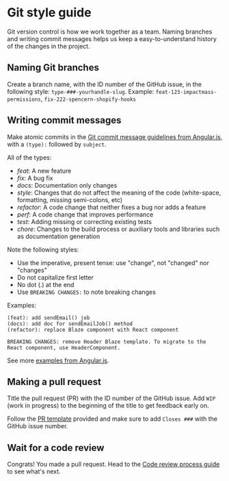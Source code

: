 # Git style guide

Git version control is how we work together as a team. Naming branches and writing commit messages helps us keep a easy-to-understand history of the changes in the project.

## Naming Git branches

Create a branch name, with the ID number of the GitHub issue, in the following style:
`type-###-yourhandle-slug`. Example: `feat-123-impactmass-permissions`, `fix-222-spencern-shopify-hooks`

## Writing commit messages

Make atomic commits in the [Git commit message guidelines from Angular.js](https://github.com/angular/angular.js/blob/master/DEVELOPERS.md#commits), with a `(type):` followed by `subject`.

All of the types:
- *feat*: A new feature
- *fix*: A bug fix
- *docs*: Documentation only changes
- *style*: Changes that do not affect the meaning of the code (white-space, formatting, missing semi-colons, etc)
- *refactor*: A code change that neither fixes a bug nor adds a feature
- *perf*: A code change that improves performance
- *test*: Adding missing or correcting existing tests
- *chore*: Changes to the build process or auxiliary tools and libraries such as documentation generation

Note the following styles:
- Use the imperative, present tense: use "change", not "changed" nor "changes"
- Do not capitalize first letter
- No dot (.) at the end
- Use `BREAKING CHANGES:` to note breaking changes

Examples:
```
(feat): add sendEmail() job
(docs): add doc for sendEmailJob() method
(refactor): replace Blaze component with React component

BREAKING CHANGES: remove Header Blaze template. To migrate to the React component, use HeaderComponent.
```

See more [examples from Angular.js](https://docs.google.com/document/d/1QrDFcIiPjSLDn3EL15IJygNPiHORgU1_OOAqWjiDU5Y/edit#heading=h.8sw072iehlhg).

## Making a pull request

Title the pull request (PR) with the ID number of the GitHub issue. Add `WIP` (work in progress) to the beginning of the title to get feedback early on.

Follow the [PR template](https://github.com/reactioncommerce/reaction/blob/master/.github/pull_request_template.md) provided and make sure to add `Closes ###` with the GitHub issue number.

## Wait for a code review

Congrats! You made a pull request. Head to the [Code review process guide](/developer/code-review.md) to see what's next.
